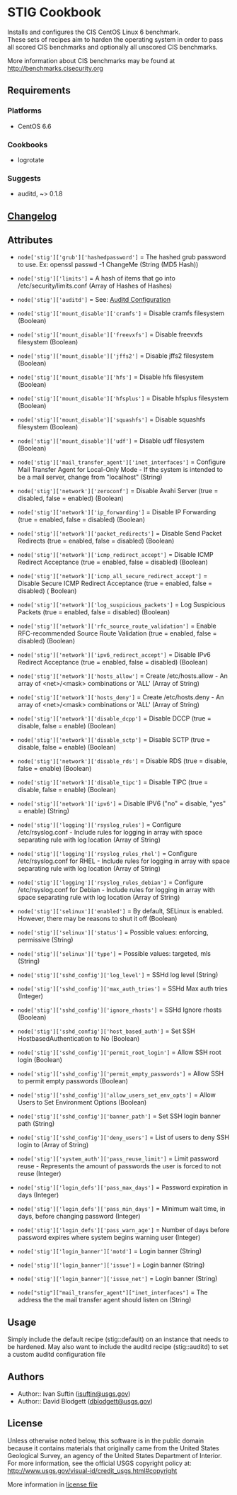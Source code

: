 STIG Cookbook
=============
Installs and configures the CIS CentOS Linux 6 benchmark.  
These sets of recipes aim to harden the operating system in order to pass all scored CIS benchmarks and optionally all unscored CIS benchmarks.

More information about CIS benchmarks may be found at http://benchmarks.cisecurity.org

Requirements
------------
### Platforms
- CentOS 6.6

### Cookbooks
- logrotate

### Suggests
- auditd, ~> 0.1.8

[Changelog](CHANGELOG.md)
---------

Attributes
----------
- `node['stig']['grub']['hashedpassword']` = The hashed grub password to use. Ex: openssl passwd -1 ChangeMe (String (MD5 Hash))

- `node['stig']['limits']` = A hash of items that go into /etc/security/limits.conf (Array of Hashes of Hashes)

- `node['stig']['auditd']` = See: [Auditd Configuration](http://linux.die.net/man/5/auditd.conf)

- `node['stig']['mount_disable']['cramfs']` = Disable cramfs filesystem (Boolean)
- `node['stig']['mount_disable']['freevxfs']` = Disable freevxfs filesystem (Boolean)
- `node['stig']['mount_disable']['jffs2']` = Disable jffs2 filesystem (Boolean)
- `node['stig']['mount_disable']['hfs']` = Disable hfs filesystem (Boolean)
- `node['stig']['mount_disable']['hfsplus']` = Disable hfsplus filesystem (Boolean)
- `node['stig']['mount_disable']['squashfs']` = Disable squashfs filesystem (Boolean)
- `node['stig']['mount_disable']['udf']` = Disable udf filesystem (Boolean)

- `node['stig']['mail_transfer_agent']['inet_interfaces']` = Configure Mail Transfer Agent for Local-Only Mode - If the system is intended to be a mail server, change from "localhost" (String)

- `node['stig']['network']['zeroconf']` = Disable Avahi Server (true = disabled, false = enabled) (Boolean)

- `node['stig']['network']['ip_forwarding']` = Disable IP Forwarding (true = enabled, false = disabled) (Boolean)

- `node['stig']['network']['packet_redirects']` = Disable Send Packet Redirects (true = enabled, false = disabled) (Boolean)

- `node['stig']['network']['icmp_redirect_accept']` = Disable ICMP Redirect Acceptance (true = enabled, false = disabled) (Boolean)

- `node['stig']['network']['icmp_all_secure_redirect_accept']` = Disable Secure ICMP Redirect Acceptance (true = enabled, false = disabled) (
Boolean)

- `node['stig']['network']['log_suspicious_packets']` = Log Suspicious Packets (true = enabled, false = disabled) (Boolean)

- `node['stig']['network']['rfc_source_route_validation']` = Enable RFC-recommended Source Route Validation (true = enabled, false = disabled) (Boolean)

- `node['stig']['network']['ipv6_redirect_accept']` = Disable IPv6 Redirect Acceptance (true = enabled, false = disabled) (Boolean)

- `node['stig']['network']['hosts_allow']` = Create /etc/hosts.allow - An array of &lt;net>/&lt;mask> combinations or 'ALL' (Array of String)

- `node['stig']['network']['hosts_deny']` = Create /etc/hosts.deny - An array of &lt;net>/&lt;mask> combinations or 'ALL' (Array of String)

- `node['stig']['network']['disable_dcpp']` = Disable DCCP (true = disable, false = enable) (Boolean)

- `node['stig']['network']['disable_sctp']` = Disable SCTP (true = disable, false = enable) (Boolean)

- `node['stig']['network']['disable_rds']` = Disable RDS (true = disable, false = enable) (Boolean)

- `node['stig']['network']['disable_tipc']` = Disable TIPC (true = disable, false = enable) (Boolean)

- `node['stig']['network']['ipv6']` = Disable IPV6 ("no" = disable, "yes" = enable) (String)

- `node['stig']['logging']['rsyslog_rules']` = Configure /etc/rsyslog.conf - Include rules for logging in array with space separating rule with log location (Array of String)
- `node['stig']['logging']['rsyslog_rules_rhel']` = Configure /etc/rsyslog.conf for RHEL - Include rules for logging in array with space separating rule with log location (Array of String)
- `node['stig']['logging']['rsyslog_rules_debian']` = Configure /etc/rsyslog.conf for Debian - Include rules for logging in array with space separating rule with log location (Array of String)

- `node['stig']['selinux']['enabled']` = By default, SELinux is enabled. However, there may be reasons to shut it off (Boolean)
- `node['stig']['selinux']['status']` = Possible values: enforcing, permissive (String)
- `node['stig']['selinux']['type']` = Possible values: targeted, mls (String)


- `node['stig']['sshd_config']['log_level']` = SSHd log level (String)
- `node['stig']['sshd_config']['max_auth_tries']` = SSHd Max auth tries (Integer)
- `node['stig']['sshd_config']['ignore_rhosts']` = SSHd Ignore rhosts (Boolean)
- `node['stig']['sshd_config']['host_based_auth']` = Set SSH HostbasedAuthentication to No (Boolean)
- `node['stig']['sshd_config']['permit_root_login']` = Allow SSH root login (Boolean)
- `node['stig']['sshd_config']['permit_empty_passwords']` = Allow SSH to permit empty passwords (Boolean)
- `node['stig']['sshd_config']['allow_users_set_env_opts']` = Allow Users to Set Environment Options (Boolean)
- `node['stig']['sshd_config']['banner_path']` = Set SSH login banner path (String)
- `node['stig']['sshd_config']['deny_users']` = List of users to deny SSH login to (Array of String)

- `node['stig']['system_auth']['pass_reuse_limit']` = Limit password reuse - Represents the amount of passwords the user is forced to not reuse (Integer)

- `node['stig']['login_defs']['pass_max_days']` = Password expiration in days (Integer)
- `node['stig']['login_defs']['pass_min_days']` = Minimum wait time, in days, before changing password (Integer)
- `node['stig']['login_defs']['pass_warn_age']` = Number of days before password expires where system begins warning user (Integer)

- `node['stig']['login_banner']['motd']` = Login banner (String)
- `node['stig']['login_banner']['issue']` = Login banner (String)
- `node['stig']['login_banner']['issue_net']` = Login banner (String)

- `node["stig"]["mail_transfer_agent"]["inet_interfaces"]` = The address the the mail transfer agent should listen on (String)

Usage
-----
Simply include the default recipe (stig::default) on an instance that needs to be hardened. May also want to include the auditd recipe (stig::auditd) to set a custom auditd configuration file
 
Authors
-------
- Author:: Ivan Suftin (<isuftin@usgs.gov>)
- Author:: David Blodgett (<dblodgett@usgs.gov>)

License
-------
Unless otherwise noted below, this software is in the public domain because it contains
materials that originally came from the United States Geological Survey, an agency of the
United States Department of Interior. For more information, see the official USGS
copyright policy at: http://www.usgs.gov/visual-id/credit_usgs.html#copyright

More information in [license file](https://github.com/USGS-WSI-COOKBOOKS/stig/blob/master/LICENSE)